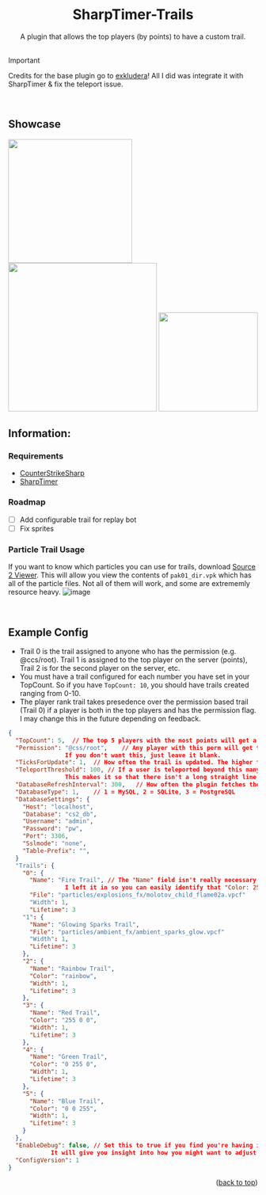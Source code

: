 <a name="readme-top"></a>

<div align="center">
<h1 align="center">SharpTimer-Trails</h1>
A plugin that allows the top players (by points) to have a custom trail.
</div>
<br>

> [!IMPORTANT]
> Credits for the base plugin go to [exkludera](https://github.com/exkludera)! All I did was integrate it with SharpTimer & fix the teleport issue.
> 
<br>

## Showcase

<img src="https://github.com/user-attachments/assets/1135a673-e19f-4a00-9edc-f4bfc760c45f" width="250">
<img src="https://github.com/user-attachments/assets/af7406b0-3911-489c-91e1-3dde79002790" width="300">
<img src="https://github.com/user-attachments/assets/7dddc6cc-a0aa-4946-9c49-c5bf6b48ceb1" width="200">


<br>

## Information:

### Requirements
- [CounterStrikeSharp](https://github.com/roflmuffin/CounterStrikeSharp)
- [SharpTimer](https://github.com/Letaryat/poor-sharptimer)

### Roadmap
- [ ] Add configurable trail for replay bot
- [ ] Fix sprites

### Particle Trail Usage
If you want to know which particles you can use for trails, download [Source 2 Viewer](https://github.com/ValveResourceFormat/ValveResourceFormat).
This will allow you view the contents of `pak01_dir.vpk` which has all of the particle files. Not all of them will work, and some are extrememly resource heavy.
![image](https://github.com/user-attachments/assets/adaa5452-dab6-4af0-97a6-832453db8e4b)


<br>

## Example Config
- Trail 0 is the trail assigned to anyone who has the permission (e.g. @ccs/root). Trail 1 is assigned to the top player on the server (points), Trail 2 is for the second player on the server, etc.
- You must have a trail configured for each number you have set in your TopCount. So if you have `TopCount: 10`, you should have trails created ranging from 0-10.
- The player rank trail takes presedence over the permission based trail (Trail 0) if a player is both in the top players and has the permission flag. I may change this in the future depending on feedback.
```json
{
  "TopCount": 5,  // The top 5 players with the most points will get a trail.
  "Permission": "@css/root",	// Any player with this perm will get the trail set in Trail 0.
				If you don't want this, just leave it blank.
  "TicksForUpdate": 1,	// How often the trail is updated. The higher the number the less smooth the trail will look.
  "TeleportThreshold": 100,	// If a user is teleported beyond this many units in a tick the trail won't show.
				This makes it so that there isn't a long straight line between teleports/respawns.
  "DatabaseRefreshInterval": 300,	// How often the plugin fetches the list of top players from the database.
  "DatabaseType": 1,	// 1 = MySQL, 2 = SQLite, 3 = PostgreSQL
  "DatabaseSettings": {
	"Host": "localhost",
	"Database": "cs2_db",
	"Username": "admin",
	"Password": "pw",
	"Port": 3306,
	"Sslmode": "none",
	"Table-Prefix": "",
  }
  "Trails": {
    "0": {
      "Name": "Fire Trail",	// The "Name" field isn't really necessary, you can omit it if you like.
				I left it in so you can easily identify that "Color: 255 165 0" is Orange for example.
      "File": "particles/explosions_fx/molotov_child_flame02a.vpcf"
      "Width": 1,
      "Lifetime": 3
    "1": {
      "Name": "Glowing Sparks Trail",
      "File": "particles/ambient_fx/ambient_sparks_glow.vpcf"
      "Width": 1,
      "Lifetime": 3
    },
    "2": {
      "Name": "Rainbow Trail",
      "Color": "rainbow",
      "Width": 1,
      "Lifetime": 3
    },
    "3": {
      "Name": "Red Trail",
      "Color": "255 0 0",
      "Width": 1,
      "Lifetime": 3
    },
    "4": {
      "Name": "Green Trail",
      "Color": "0 255 0",
      "Width": 1,
      "Lifetime": 3
    },
    "5": {
      "Name": "Blue Trail",
      "Color": "0 0 255",
      "Width": 1,
      "Lifetime": 3
    }
  },
  "EnableDebug": false,	// Set this to true if you find you're having issues with the trail being created when teleporting.
			It will give you insight into how you might want to adjust your TeleportThreshold value, as it shows teleport distances.
  "ConfigVersion": 1
}
```
<p align="right">(<a href="#readme-top">back to top</a>)</p>
